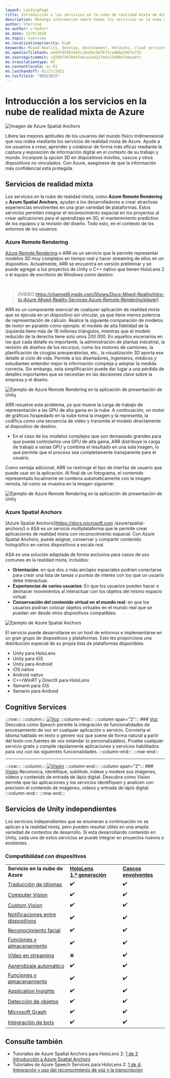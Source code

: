 ```yaml
---
layout: LandingPage
title: Introducción a los servicios en la nube de realidad mixta de Azure
description: Obtenga información sobre todos los servicios en la nube de Azure Mixed Reality que puede integrar en sus aplicaciones de Unity o Unreal.
author: hferrone
ms.author: v-haferr
ms.date: 12/9/2020
ms.topic: overview
ms.localizationpriority: high
keywords: Mixed Reality, develop, development, HoloLens, cloud services, Azure, remote rendering, spatial anchors, cognitive services, cognition, unity, machine learning, speech translation, computer vision, Microsoft Graph
ms.openlocfilehash: e4ddfd5951945cc6a5bc9d7b71cad86a296fe725
ms.sourcegitcommit: cd2987467044fde1e2eb227e6c25d00e744aabfc
ms.translationtype: HT
ms.contentlocale: es-ES
ms.lasthandoff: 01/27/2021
ms.locfileid: "98923815"
---
```

# <a name="azure-mixed-reality-cloud-services-overview"></a>Introducción a los servicios en la nube de realidad mixta de Azure

![ Imagen de Azure Spatial Anchors](../design/images/AzureSpatialAnchors.jpg)

Libere las mejores aptitudes de los usuarios del mundo físico tridimensional que nos rodea mediante los servicios de realidad mixta de Azure. Ayude a los usuarios a crear, aprender y colaborar de forma más eficaz mediante la captura y exposición de información digital en el contexto de su trabajo y mundo. Incorpore la opción 3D en dispositivos móviles, cascos y otros dispositivos no vinculados. Con Azure, asegúrese de que la información más confidencial está protegida.

## <a name="mixed-reality-services"></a>Servicios de realidad mixta

Los servicios en la nube de realidad mixta, como **Azure Remote Rendering** y **Azure Spatial Anchors**, ayudan a los desarrolladores a crear atractivas experiencias envolventes en una gran variedad de plataformas. Estos servicios permiten integrar el reconocimiento espacial en los proyectos al crear aplicaciones para el aprendizaje en 3D, el mantenimiento predictivo de los equipos y la revisión del diseño. Todo esto, en el contexto de los entornos de los usuarios.

### <a name="azure-remote-rendering"></a>Azure Remote Rendering

[Azure Remote Rendering](https://docs.microsoft.com/azure/remote-rendering/) o ARR es un servicio que le permite representar modelos 3D muy complejos en tiempo real y hacer streaming de ellos en un dispositivo. Actualmente, ARR se encuentra en versión preliminar y se puede agregar a los proyectos de Unity o C++ nativo que tienen HoloLens 2 o el equipo de escritorio de Windows como destino.

<br>

> [!VIDEO https://channel9.msdn.com/Shows/Docs-Mixed-Reality/Intro-to-Azure-Mixed-Reality-Services-Azure-Remote-Rendering/player]

ARR es un componente esencial de cualquier aplicación de realidad mixta que se ejecuta en un dispositivo sin vincular, ya que tiene menos potencia de representación de cálculo. Realice la siguiente comparación de modelos de motor en paralelo como ejemplo. el modelo de alta fidelidad de la izquierda tiene más de 18 millones triángulos, mientras que el modelo reducido de la derecha tiene solo unos 200 000. En aquellos escenarios en los que cada detalle es importante, la administración de plantas industrial, la revisión de diseños de los recursos, como los motores de camiones, la planificación de cirugías preoperatorias, etc., la visualización 3D aporta ese detalle al ciclo de vida. Permite a los diseñadores, ingenieros, médicos y estudiantes entender mejor la información compleja y adoptar la medida correcta. Sin embargo, esta simplificación puede dar lugar a una pérdida de detalles importantes que se necesitan en las decisiones clave sobre la empresa y el diseño.

![Ejemplo de Azure Remote Rendering en la aplicación de presentación de Unity](images/arr-engine.png)

ARR resuelve este problema, ya que mueve la carga de trabajo de representación a las GPU de alta gama en la nube. A continuación, un motor de gráficos hospedado en la nube toma la imagen y la representa, la codifica como una secuencia de vídeo y transmite el modelo directamente al dispositivo de destino. 

* En el caso de los modelos complejos que son demasiado grandes para que pueda controlarlos una GPU de alta gama, ARR distribuye la carga de trabajo a varias GPU y combina el resultado en una sola imagen, lo que permite que el proceso sea completamente transparente para el usuario. 

Como ventaja adicional, ARR no restringe el tipo de interfaz de usuario que puede usar en la aplicación. Al final de un fotograma, el contenido representado localmente se combina automáticamente con la imagen remota, tal como se muestra en la imagen siguiente:

![Ejemplo de Azure Remote Rendering en la aplicación de presentación de Unity](images/showcase-app.png)

### <a name="azure-spatial-anchors"></a>Azure Spatial Anchors

[Azure Spatial Anchors](https://docs.microsoft.com /azure/spatial-anchors/) o ASA es un servicio multiplataforma que le permite crear aplicaciones de realidad mixta con reconocimiento espacial. Con Azure Spatial Anchors, puede asignar, conservar y compartir contenido holográfico en varios dispositivos a escala real. 

ASA es una solución adaptada de forma exclusiva para casos de uso comunes en la realidad mixta, incluidos:
* **Orientación**: en que dos o más anclajes espaciales podrían conectarse para crear una lista de tareas o puntos de interés con los que un usuario debe interactuar.
* **Experiencias de varios usuarios**: En que los usuarios pueden hacer o deshacer movimientos al interactuar con los objetos del mismo espacio virtual.
* **Conservación del contenido virtual en el mundo real**: en que los usuarios podrían colocar objetos virtuales en el mundo real que se puedan ver desde otros dispositivos compatibles.

![Ejemplo de Azure Spatial Anchors](images/persistence.gif)

El servicio puede desarrollarse en un host de entornos e implementarse en un gran grupo de dispositivos y plataformas. Esto les proporciona una distribución especial de su propia lista de plataformas disponibles:
* Unity para HoloLens
* Unity para iOS
* Unity para Android
* iOS nativo
* Android nativo
* C++/WinRT y DirectX para HoloLens
* Xamarin para iOS
* Xamarin para Android

## <a name="cognitive-services"></a>Cognitive Services

:::row:::
    :::column:::
       [![Voz](../whats-new/images/speech.jpg)](/azure/cognitive-services/speech-service/)
    :::column-end:::
    :::column span="2":::
        ### <a name="speech"></a>[Voz](/azure/cognitive-services/speech-service/)
        Descubra cómo Speech permite la integración de funcionalidades de procesamiento de voz en cualquier aplicación o servicio. Convierta el idioma hablado en texto o genere voz que suene de forma natural a partir del texto con fuentes de voz estándar (o personalizables). Pruebe cualquier servicio gratis y compile rápidamente aplicaciones y servicios habilitados para voz con las siguientes funcionalidades.
    :::column-end:::
:::row-end:::

---

:::row:::
    :::column:::
       [![Visión](../whats-new/images/vision.jpg)](/azure/cognitive-services/computer-vision/)
    :::column-end:::
    :::column span="2":::
        ### <a name="vision"></a>[Visión](/azure/cognitive-services/computer-vision/)
        Reconozca, identifique, subtitule, indexe y modere sus imágenes, vídeos y contenido de entrada de lápiz digital. Descubra cómo Vision permite que las aplicaciones y los servicios identifiquen y analicen con precisión el contenido de imágenes, vídeos y entrada de lápiz digital.
    :::column-end:::
:::row-end:::


## <a name="standalone-unity-services"></a>Servicios de Unity independientes

Los servicios independientes que se enumeran a continuación no se aplican a la realidad mixta, pero pueden resultar útiles en una amplia variedad de contextos de desarrollo. Si está desarrollando contenido en Unity, cada uno de estos servicios se puede integrar en proyectos nuevos o existentes.

### <a name="device-support"></a>Compatibilidad con dispositivos
<table>
    <tr>
        <td><strong>Servicio en la nube de Azure</strong></td>
        <td><a href="/hololens/hololens1-hardware"><strong>HoloLens 1.ª generación</strong></a></td>
        <td><a href="../discover/immersive-headset-hardware-details.md"><strong>Cascos envolventes</strong></a></td>
    </tr>
     <tr>
        <td><a href="unity/tutorials/mr-azure-301.md">Traducción de idiomas</a></td>
        <td>✔️</td>
        <td>✔️</td>
    </tr>
    <tr>
        <td><a href="unity/tutorials/mr-azure-302.md">Computer Vision</a></td>
        <td>✔️</td>
        <td>✔️</td>
    </tr>
    <tr>
        <td><a href="unity/tutorials/mr-azure-302b.md">Custom Vision</a></td>
        <td>✔️</td>
        <td>✔️</td>
    </tr>
    <tr>
        <td><a href="unity/tutorials/mr-azure-303.md">Notificaciones entre dispositivos</a></td>
        <td>✔️</td>
        <td>✔️</td>
    </tr>
    <tr>
        <td><a href="unity/tutorials/mr-azure-304.md">Reconocimiento facial</a></td>
        <td>✔️</td>
        <td>✔️</td>
    </tr>
    <tr>
        <td><a href="unity/tutorials/mr-azure-305.md">Funciones y almacenamiento</a></td>
        <td>✔️</td>
        <td>✔️</td>
    </tr>
    <tr>
        <td><a href="unity/tutorials/mr-azure-306.md">Vídeo en streaming</a></td>
        <td>❌</td>
        <td>✔️</td>
    </tr>
    <tr>
        <td><a href="unity/tutorials/mr-azure-307.md">Aprendizaje automático</a></td>
        <td>✔️</td>
        <td>✔️</td>
    </tr>
    <tr>
        <td><a href="unity/tutorials/mr-azure-308.md"mr-azure-308.md">Funciones y almacenamiento</a></td>
        <td>✔️</td>
        <td>✔️</td>
    </tr>
    <tr>
        <td><a href="unity/tutorials/mr-azure-309.md">Application Insights</a></td>
        <td>✔️</td>
        <td>✔️</td>
    </tr>
    <tr>
        <td><a href="unity/tutorials/mr-azure-310.md">Detección de objetos</a></td>
        <td>✔️</td>
        <td>✔️</td>
    </tr>
    <tr>
        <td><a href="unity/tutorials/mr-azure-311.md">Microsoft Graph</a></td>
        <td>✔️</td>
        <td>✔️</td>
    </tr>
    <tr>
        <td><a href="unity/tutorials/mr-azure-312.md">Integración de bots</a></td>
        <td>✔️</td>
        <td>✔️</td>
    </tr>
</table>

## <a name="see-also"></a>Consulte también

* Tutoriales de Azure Spatial Anchors para HoloLens 2: [1 de 3 Introducción a Azure Spatial Anchors](./unity/tutorials/mr-learning-asa-02.md)
* Tutoriales de Azure Speech Services para HoloLens 2: [1 de 4; Integración y uso del reconocimiento de voz y la transcripción](../develop/unity/tutorials/mrlearning-speechSDK-ch1.md)